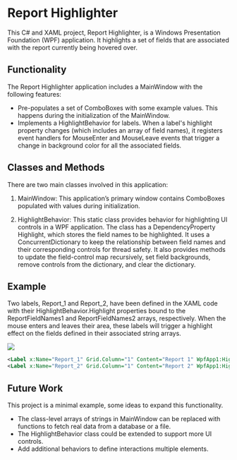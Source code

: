 # Report Highlighter

This C# and XAML project, Report Highlighter, is a Windows Presentation Foundation (WPF) application. It highlights a set of fields that are associated with the report currently being hovered over.

## Functionality
The Report Highlighter application includes a MainWindow with the following features:

- Pre-populates a set of ComboBoxes with some example values. This happens during the initialization of the MainWindow.
- Implements a HighlightBehavior for labels. When a label's highlight property changes (which includes an array of field names), it registers event handlers for MouseEnter and MouseLeave events that trigger a change in background color for all the associated fields.
## Classes and Methods
There are two main classes involved in this application:

1. MainWindow: This application’s primary window contains ComboBoxes populated with values during initialization.

2. HighlightBehavior: This static class provides behavior for highlighting UI controls in a WPF application. The class has a DependencyProperty Highlight, which stores the field names to be highlighted. It uses a ConcurrentDictionary to keep the relationship between field names and their corresponding controls for thread safety. It also provides methods to update the field-control map recursively, set field backgrounds, remove controls from the dictionary, and clear the dictionary.

## Example
Two labels, Report_1 and Report_2, have been defined in the XAML code with their HighlightBehavior.Highlight properties bound to the ReportFieldNames1 and ReportFieldNames2 arrays, respectively. When the mouse enters and leaves their area, these labels will trigger a highlight effect on the fields defined in their associated string arrays.

![](https://github.com/Austin-Tracy/ReportHighlighter/blob/main/Highlight.gif)
```xml
<Label x:Name="Report_1" Grid.Column="1" Content="Report 1" WpfApp1:HighlightBehavior.Highlight="{Binding ReportFieldNames1}" HorizontalAlignment="Left" Margin="611,38,0,0" VerticalAlignment="Top" Height="28" Width="145"/>
<Label x:Name="Report_2" Grid.Column="1" Content="Report 2" WpfApp1:HighlightBehavior.Highlight="{Binding ReportFieldNames2}" HorizontalAlignment="Left" Margin="611,69,0,0" VerticalAlignment="Top" Height="28" Width="145"/>
```

## Future Work
This project is a minimal example, some ideas to expand this functionality.

- The class-level arrays of strings in MainWindow can be replaced with functions to fetch real data from a database or a file.
- The HighlightBehavior class could be extended to support more UI controls.
- Add additional behaviors to define interactions multiple elements.
